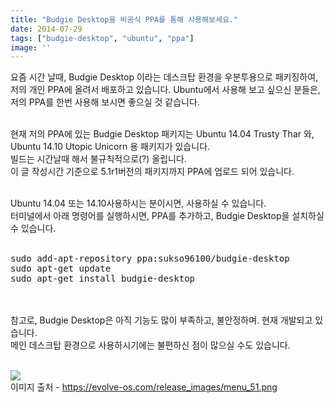 ```yaml
---
title: "Budgie Desktop을 비공식 PPA를 통해 사용해보세요."
date: 2014-07-29
tags: ["budgie-desktop", "ubuntu", "ppa"]
image: ''
---
```


요즘 시간 날때, Budgie Desktop 이라는 데스크탑 환경을 우분투용으로 패키징하여,<br>
저의 개인 PPA에 올려서 배포하고 있습니다. Ubuntu에서 사용해 보고 싶으신 분들은,<br>
저의 PPA를 한번 사용해 보시면 좋으실 것 같습니다.<br><br>

현재 저의 PPA에 있는 Budgie Desktop 패키지는 Ubuntu 14.04 Trusty Thar 와,<br>
Ubuntu 14.10 Utopic Unicorn 용 패키지가 있습니다.<br>
빌드는 시간날때 해서 불규칙적으로(?) 올립니다.<br>
이 글 작성시간 기준으로	5.1r1버전의 패키지까지 PPA에 업로드 되어 있습니다.<br><br>

Ubuntu 14.04 또는 14.10사용하시는 분이시면, 사용하실 수 있습니다.<br>
터미널에서 아래 명령어를 실행하시면, PPA를 추가하고, Budgie Desktop을 설치하실 수 있습니다.<br><br>

<pre>
sudo add-apt-repository ppa:sukso96100/budgie-desktop
sudo apt-get update
sudo apt-get install budgie-desktop
</pre>
<br><br>
참고로, Budgie Desktop은 아직 기능도 많이 부족하고, 불안정하며. 현재 개발되고 있습니다.<br>
메인 데스크탑 환경으로 사용하시기에는 불편하신 점이 많으실 수도 있습니다.<br><br>

<img class="image-wrapper" src="{{ site.url }}/blogimgs/menu_51.png"><br>
이미지 출처 - https://evolve-os.com/release_images/menu_51.png
